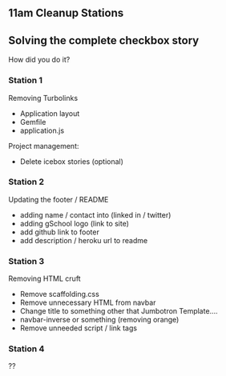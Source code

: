## 11am Cleanup Stations

## Solving the complete checkbox story

How did you do it?

### Station 1

Removing Turbolinks

* Application layout
* Gemfile
* application.js

Project management:

* Delete icebox stories (optional)

### Station 2

Updating the footer / README

* adding name / contact into (linked in / twitter)
* adding gSchool logo (link to site)
* add github link to footer
* add description / heroku url to readme

### Station 3

Removing HTML cruft

* Remove scaffolding.css
* Remove unnecessary HTML from navbar
* Change title to something other that Jumbotron Template....
* navbar-inverse or something (removing orange)
* Remove unneeded script / link tags

### Station 4

??
